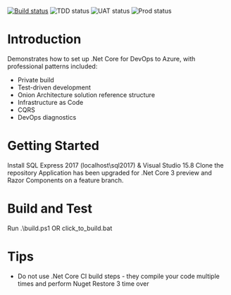 [![Build status](https://dev.azure.com/clearmeasurelabs/Onion-DevOps-Architecture/_apis/build/status/Onion-DevOps-Architecture-CI)](https://dev.azure.com/clearmeasurelabs/Onion-DevOps-Architecture/_build/latest?definitionId=7)
![TDD status](https://vsrm.dev.azure.com/clearmeasurelabs/_apis/public/Release/badge/801ebfd3-bd0a-4c92-8080-1b73805b58d1/1/1)
![UAT status](https://vsrm.dev.azure.com/clearmeasurelabs/_apis/public/Release/badge/801ebfd3-bd0a-4c92-8080-1b73805b58d1/1/2)
![Prod status](https://vsrm.dev.azure.com/clearmeasurelabs/_apis/public/Release/badge/801ebfd3-bd0a-4c92-8080-1b73805b58d1/1/3)


# Introduction 
Demonstrates how to set up .Net Core for DevOps to Azure, with professional patterns included:
 * Private build
 * Test-driven development
 * Onion Architecture solution reference structure
 * Infrastructure as Code
 * CQRS
 * DevOps diagnostics
# Getting Started
Install SQL Express 2017 (localhost\sql2017) & Visual Studio 15.8
Clone the repository
Application has been upgraded for .Net Core 3 preview and Razor Components on a feature branch.

# Build and Test
Run .\build.ps1 OR click_to_build.bat

# Tips
- Do not use .Net Core CI build steps - they compile your code multiple times and perform Nuget Restore 3 time over
